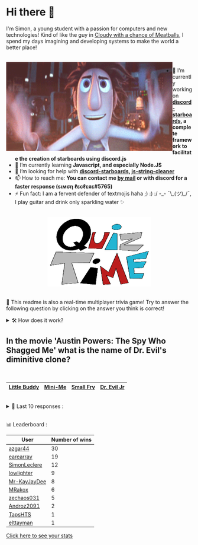 # Hi there 👋

I'm Simon, a young student with a passion for computers and new technologies!
Kind of like the guy in [Cloudy with a chance of Meatballs](https://www.youtube.com/watch?v=dQw4w9WgXcQ), I spend my days imagining and developing systems to make the world a better place!

<br>

<img width="450" height="240" src="./assets/cloudyWithAChanceOfMeatBalls.gif" align=left>

- 🔭 I’m currently working on **[discord-starboards](https://github.com/SimonLeclere/discord-starboards), a complete framework to facilitate the creation of starboards using discord.js**
- 🌱 I’m currently learning **Javascript, and especially Node.JS**
- 🤔 I’m looking for help with **[discord-starboards](https://github.com/SimonLeclere/discord-starboards), [js-string-cleaner](https://github.com/SimonLeclere/Js-String-Cleaner)**
- 📫 How to reach me: **You can contact me [by mail](mailto:simon-leclere@orange.fr) or with discord for a faster response (sιмση ℓεcℓεяε#5765)**
- ⚡ Fun fact: I am a fervent defender of textmojis haha ;) :) :/ -\_- ¯\\\_(ツ)\_/¯, I play guitar and drink only sparkling water ✨

<br>

<center><img width="280" height="187" src="./assets/quizTime.gif"></center>

<br>

🎲 This readme is also a real-time multiplayer trivia game! Try to answer the following question by clicking on the answer you think is correct!
<details>
  <summary>🛠️ How does it work?</summary>
  Each answer is a link to a pre-filled issue. When you press "Submit new issue", it triggers a Github action workflow that compares your answer with the correct answer, finds a new question and updates the readme.md file. Not bad huh?! This whole process only takes about 20 seconds!
</details>

## In the movie 'Austin Powers: The Spy Who Shagged Me' what is the name of Dr. Evil's diminitive clone?

<br>

| [Little Buddy](https://github.com/SimonLeclere/SimonLeclere/issues/new?title=quiz%7C4816%7CLittle%20Buddy&body=Just%20click%20'Submit%20new%20issue'.) | [Mini-Me](https://github.com/SimonLeclere/SimonLeclere/issues/new?title=quiz%7C4816%7CMini-Me&body=Just%20click%20'Submit%20new%20issue'.) | [Small Fry](https://github.com/SimonLeclere/SimonLeclere/issues/new?title=quiz%7C4816%7CSmall%20Fry&body=Just%20click%20'Submit%20new%20issue'.) | [Dr. Evil Jr](https://github.com/SimonLeclere/SimonLeclere/issues/new?title=quiz%7C4816%7CDr.%20Evil%20Jr&body=Just%20click%20'Submit%20new%20issue'.) |
| - | - | - | - | 

<br>

<details>
  <summary>📒 Last 10 responses :</summary>

- **SimonLeclere** answered **True** to `In the original Star Wars trilogy, David Prowse was the actor who physically portrayed Darth Vader.` (Good answer)
- **Androz2091** answered **Fendi** to `Which of these is an Italian Design firm?` (Good answer)
- **azgar44** answered **Sydney** to `Which of the following is NOT a capital city?` (Good answer)
- **azgar44** answered **December 8, 1941** to `When did the United States formally declare war on Japan, entering World War II?` (Good answer)
- **azgar44** answered **Colophon** to `The part of a book disclosing its publication info is known as what?` (Good answer)
- **azgar44** answered **Strawberry** to `Botanically speaking, which of these fruits is NOT a berry?` (Good answer)
- **azgar44** answered **March 9, 2017** to `When was the video game "P.A.M.E.L.A." released on Steam?` (Good answer)
- **azgar44** answered **visa** to `Which of the following must be obtained by foreigners wishing to permanently reside in the US?` (Good answer)
- **azgar44** answered **Credit** to `What type of card is typically used to make purchases at stores?` (Good answer)
- **azgar44** answered **Cockney** to `A Londoner born within earshot of the St. Mary-le-Bow bells is said to be what?` (Good answer)

</details>

<br>

📊 Leaderboard :

| User | Number of wins |
|-|-|
| [azgar44](https://github.com/azgar44) | 30 |
| [earearray](https://github.com/earearray) | 19 |
| [SimonLeclere](https://github.com/SimonLeclere) | 12 |
| [lowlighter](https://github.com/lowlighter) | 9 |
| [Mr-KayJayDee](https://github.com/Mr-KayJayDee) | 8 |
| [MRakox](https://github.com/MRakox) | 6 |
| [zechaos031](https://github.com/zechaos031) | 5 |
| [Androz2091](https://github.com/Androz2091) | 2 |
| [TapsHTS](https://github.com/TapsHTS) | 1 |
| [elttayman](https://github.com/elttayman) | 1 |

[Click here to see your stats](https://github.com/SimonLeclere/SimonLeclere/issues/new?title=MyStats&body=Just%20click%20%27Submit%20new%20issue%27.)